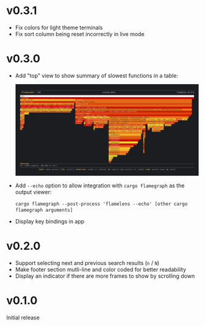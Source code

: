 # v0.3.1

* Fix colors for light theme terminals
* Fix sort column being reset incorrectly in live mode

# v0.3.0

* Add "top" view to show summary of slowest functions in a table:

  ![top_view](.github/top_view.gif)

* Add `--echo` option to allow integration with `cargo flamegraph` as the output viewer:

  ```
  cargo flamegraph --post-process 'flamelens --echo' [other cargo flamegraph arguments]
  ```

* Display key bindings in app

# v0.2.0

* Support selecting next and previous search results (`n` / `N`)
* Make footer section mutli-line and color coded for better readability
* Display an indicator if there are more frames to show by scrolling down

# v0.1.0

Initial release